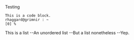 Testing

```
This is a code block.
rhaggard@grimnir : ~
[0] % 
```

This is a list
--An unordered list
--But a list nonetheless
--Yep.


